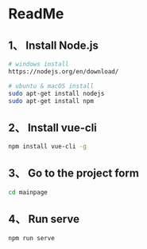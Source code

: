 # ReadMe

## 1、 Install Node.js

```bash
# windows install
https://nodejs.org/en/download/

# ubuntu & macOS install
sudo apt-get install nodejs
sudo apt-get install npm
```

## 2、 Install vue-cli

```bash
npm install vue-cli -g
```

## 3、 Go to the project form

```bash
cd mainpage
```
## 4、 Run serve

```bash
npm run serve
```

